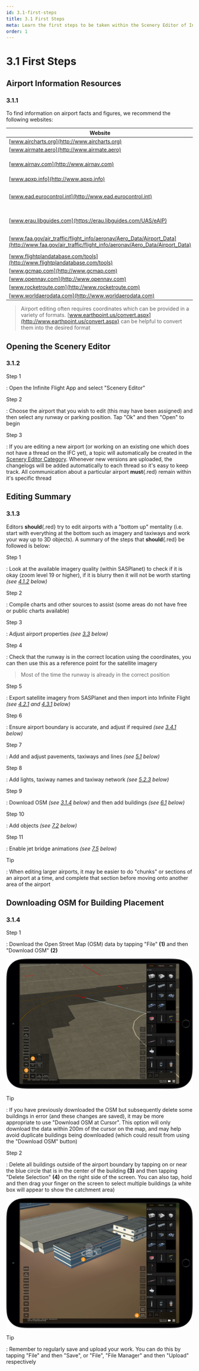 ```yaml
---
id: 3.1-first-steps
title: 3.1 First Steps
meta: Learn the first steps to be taken within the Scenery Editor of Infinite Flight.
order: 1
---
```




# 3.1 First Steps



## Airport Information Resources

### 3.1.1

To find information on airport facts and figures, we recommend the following websites:



| Website                                                      | Notes                        |
| ------------------------------------------------------------ | ---------------------------- |
| [www.aircharts.org](http://www.aircharts.org)                |                              |
| [www.airmate.aero](http://www.airmate.aero)                  |                              |
| [www.airnav.com](http://www.airnav.com)                      | US and Canada only           |
| [www.apxp.info](http://www.apxp.info)                        |                              |
| [www.ead.eurocontrol.int](http://www.ead.eurocontrol.int)    | Charts for European airports |
| [www.erau.libguides.com](https://erau.libguides.com/UAS/eAIP) | List of nation's AIPs        |
| [www.faa.gov/air_traffic/flight_info/aeronav/Aero_Data/Airport_Data](http://www.faa.gov/air_traffic/flight_info/aeronav/Aero_Data/Airport_Data) | Charts for US airports       |
| [www.flightplandatabase.com/tools](http://www.flightplandatabase.com/tools) |                              |
| [www.gcmap.com](http://www.gcmap.com)                        |                              |
| [www.opennav.com](http://www.opennav.com)                    |                              |
| [www.rocketroute.com](http://www.rocketroute.com)            |                              |
| [www.worldaerodata.com](http://www.worldaerodata.com)        |                              |



> Airport editing often requires coordinates which can be provided in a variety of formats. [www.earthpoint.us/convert.aspx](http://www.earthpoint.us/convert.aspx) can be helpful to convert them into the desired format



## Opening the Scenery Editor

### 3.1.2

Step 1

: Open the Infinite Flight App and select "Scenery Editor"



Step 2

: Choose the airport that you wish to edit (this may have been assigned) and then select any runway or parking position. Tap "Ok" and then "Open" to begin



Step 3

: If you are editing a new airport (or working on an existing one which does not have a thread on the IFC yet), a topic will automatically be created in the [Scenery Editor Category](https://community.infiniteflight.com/c/scenery-editing/47). Whenever new versions are uploaded, the changelogs will be added automatically to each thread so it's easy to keep track. All communication about a particular airport **must**{.red} remain within it's specific thread



## Editing Summary

### 3.1.3

Editors **should**{.red} try to edit airports with a "bottom up" mentality (i.e. start with everything at the bottom such as imagery and taxiways and work your way up to 3D objects). A summary of the steps that **should**{.red} be followed is below:



Step 1

: Look at the available imagery quality (within SASPlanet) to check if it is okay (zoom level 19 or higher), if it is blurry then it will not be worth starting *(see [4.1.2](/guide/scenery-editor-manual/4.-satellite-imagery/4.1-satellite#4.1.2) below)*



Step 2

: Compile charts and other sources to assist (some areas do not have free or public charts available)



Step 3

: Adjust airport properties *(see [3.3](/guide/scenery-editor-manual/3.-getting-started/3.3-airport-properties) below)*



Step 4

: Check that the runway is in the correct location using the coordinates, you can then use this as a reference point for the satellite imagery



> Most of the time the runway is already in the correct position



Step 5

: Export satellite imagery from SASPlanet and then import into Infinite Flight *(see [4.2.1](/guide/scenery-editor-manual/4.-satellite-imagery/4.2-exporting-imagery#4.2.1) and [4.3.1](/guide/scenery-editor-manual/4.-satellite-imagery/4.3-importing-imagery#4.3.1) below)*



Step 6

: Ensure airport boundary is accurate, and adjust if required *(see [3.4.1](/guide/scenery-editor-manual/3.-getting-started/3.4-airport-boundary#3.4.1) below)*



Step 7

: Add and adjust pavements, taxiways and lines *(see [5.1](/guide/scenery-editor-manual/5.-taxiways-and-pavements/5.1-selection-and-placement) below)*



Step 8

: Add lights, taxiway names and taxiway network *(see [5.2.3](/guide/scenery-editor-manual/5.-taxiways-and-pavements/5.2-properties#5.2.3) below)*



Step 9

: Download OSM *(see [3.1.4](/guide/scenery-editor-manual/3.-getting-started/3.1-first-steps#3.1.4) below)* and then add buildings *(see [6.1](/guide/scenery-editor-manual/6.-buildings-and-facades/6.1-selection-and-placement) below)*



Step 10

: Add objects *(see [7.2](/guide/scenery-editor-manual/7.-objects/7.2-selection-and-placement) below)*



Step 11

: Enable jet bridge animations *(see [7.5](/guide/scenery-editor-manual/7.-objects/7.5-jet-bridges-animations) below)*



Tip

: When editing larger airports, it may be easier to do "chunks" or sections of an airport at a time, and complete that section before moving onto another area of the airport



## Downloading OSM for Building Placement

### 3.1.4

Step 1

: Download the Open Street Map (OSM) data by tapping "File" **(1)** and then "Download OSM" **(2)**



![Image 3.1.4.1 - Downloading OSM](_images/manual/frames/downloading-osm.png)



Tip

: If you have previously downloaded the OSM but subsequently delete some buildings in error (and these changes are saved), it may be more appropriate to use "Download OSM at Cursor". This option will only download the data within 200m of the cursor on the map, and may help avoid duplicate buildings being downloaded (which could result from using the "Download OSM" button)



Step 2

: Delete all buildings outside of the airport boundary by tapping on or near the blue circle that is in the center of the building **(3)** and then tapping "Delete Selection" **(4)** on the right side of the screen. You can also tap, hold and then drag your finger on the screen to select multiple buildings (a white box will appear to show the catchment area)



![Image 3.1.4.2 - Deleting OSM Buildings](_images/manual/frames/deleting-osm-buildings.png)



Tip

: Remember to regularly save and upload your work. You can do this by tapping "File" and then "Save", or "File", "File Manager" and then "Upload" respectively 
